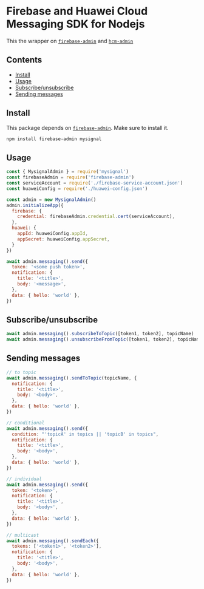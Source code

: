 # Firebase and Huawei Cloud Messaging SDK for Nodejs
This the wrapper on [`firebase-admin`](https://github.com/firebase/firebase-admin-node) and [`hcm-admin`](https://github.com/mutagen-d/hcm-admin)

## Contents

- [Install](#install)
- [Usage](#usage)
- [Subscribe/unsubscribe](#subscribeunsubscribe)
- [Sending messages](#sending-messages)

## Install
This package depends on [`firebase-admin`](https://github.com/firebase/firebase-admin-node). Make sure to install it.

```bash
npm install firebase-admin mysignal
```

## Usage 

```js
const { MysignalAdmin } = require('mysignal')
const firebaseAdmin = require('firebase-admin')
const serviceAccount = require('./firebase-service-account.json')
const huaweiConfig = require('./huawei-config.json')

const admin = new MysignalAdmin()
admin.initializeApp({
  firebase: {
    credential: firebaseAdmin.credential.cert(serviceAccount),
  },
  huawei: {
    appId: huaweiConfig.appId,
    appSecret: huaweiConfig.appSecret,
  }
})

await admin.messaging().send({
  token: '<some push token>',
  notification: {
    title: '<title>',
    body: '<message>',
  },
  data: { hello: 'world' },
})

```

## Subscribe/unsubscribe

```js
await admin.messaging().subscribeToTopic([token1, token2], topicName)
await admin.messaging().unsubscribeFromTopic([token1, token2], topicName)
```

## Sending messages

```js
// to topic
await admin.messaging().sendToTopic(topicName, {
  notification: {
    title: '<title>',
    body: '<body>',
  },
  data: { hello: 'world' },
})

// conditional
await admin.messaging().send({
  condition: "'topicA' in topics || 'topicB' in topics",
  notification: {
    title: '<title>',
    body: '<body>',
  },
  data: { hello: 'world' },
})

// individual
await admin.messaging().send({
  token: '<token>',
  notification: {
    title: '<title>',
    body: '<body>',
  },
  data: { hello: 'world' },
})

// multicast
await admin.messaging().sendEach({
  tokens: ['<token1>', '<token2>'],
  notification: {
    title: '<title>',
    body: '<body>',
  },
  data: { hello: 'world' },
})
```